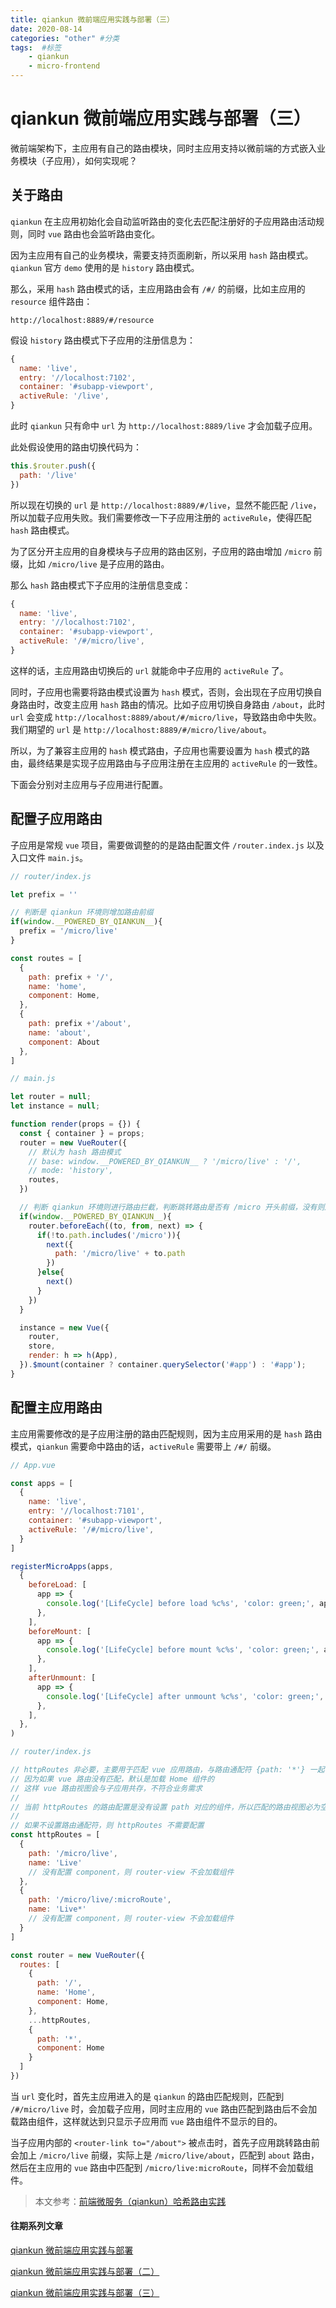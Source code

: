 ```yaml
---
title: qiankun 微前端应用实践与部署（三）
date: 2020-08-14
categories: "other" #分类
tags:  #标签
    - qiankun
    - micro-frontend
---
```


# qiankun 微前端应用实践与部署（三）

微前端架构下，主应用有自己的路由模块，同时主应用支持以微前端的方式嵌入业务模块（子应用），如何实现呢？

## 关于路由

`qiankun` 在主应用初始化会自动监听路由的变化去匹配注册好的子应用路由活动规则，同时 `vue` 路由也会监听路由变化。

因为主应用有自己的业务模块，需要支持页面刷新，所以采用 `hash` 路由模式。`qiankun` 官方 `demo` 使用的是 `history` 路由模式。

那么，采用 `hash` 路由模式的话，主应用路由会有 `/#/` 的前缀，比如主应用的 `resource` 组件路由：

```
http://localhost:8889/#/resource
```

假设 `history` 路由模式下子应用的注册信息为：

```javascript
{
  name: 'live',
  entry: '//localhost:7102',
  container: '#subapp-viewport',
  activeRule: '/live',
}
```

此时 `qiankun` 只有命中 `url` 为 `http://localhost:8889/live` 才会加载子应用。

此处假设使用的路由切换代码为：

```javascript
this.$router.push({
  path: '/live'
})
```

所以现在切换的 `url` 是 `http://localhost:8889/#/live`，显然不能匹配 `/live`，所以加载子应用失败。我们需要修改一下子应用注册的 `activeRule`，使得匹配 `hash` 路由模式。

为了区分开主应用的自身模块与子应用的路由区别，子应用的路由增加 `/micro` 前缀，比如 `/micro/live` 是子应用的路由。

那么 `hash` 路由模式下子应用的注册信息变成：

```javascript
{
  name: 'live',
  entry: '//localhost:7102',
  container: '#subapp-viewport',
  activeRule: '/#/micro/live',
}
```

这样的话，主应用路由切换后的 `url` 就能命中子应用的 `activeRule` 了。

同时，子应用也需要将路由模式设置为 `hash` 模式，否则，会出现在子应用切换自身路由时，改变主应用 `hash` 路由的情况。比如子应用切换自身路由 `/about`，此时 `url` 会变成 `http://localhost:8889/about/#/micro/live`，导致路由命中失败。我们期望的 `url` 是 `http://localhost:8889/#/micro/live/about`。

所以，为了兼容主应用的 `hash` 模式路由，子应用也需要设置为 `hash` 模式的路由，最终结果是实现子应用路由与子应用注册在主应用的 `activeRule` 的一致性。

下面会分别对主应用与子应用进行配置。

## 配置子应用路由

子应用是常规 `vue` 项目，需要做调整的的是路由配置文件 `/router.index.js` 以及入口文件 `main.js`。

```javascript
// router/index.js

let prefix = ''

// 判断是 qiankun 环境则增加路由前缀
if(window.__POWERED_BY_QIANKUN__){
  prefix = '/micro/live'
}

const routes = [
  {
    path: prefix + '/',
    name: 'home',
    component: Home,
  },
  {
    path: prefix +'/about',
    name: 'about',
    component: About
  },
]
```

```javascript
// main.js

let router = null;
let instance = null;

function render(props = {}) {
  const { container } = props;
  router = new VueRouter({
    // 默认为 hash 路由模式
    // base: window.__POWERED_BY_QIANKUN__ ? '/micro/live' : '/',
    // mode: 'history',
    routes,
  })

  // 判断 qiankun 环境则进行路由拦截，判断跳转路由是否有 /micro 开头前缀，没有则加上
  if(window.__POWERED_BY_QIANKUN__){
    router.beforeEach((to, from, next) => {
      if(!to.path.includes('/micro')){
        next({
          path: '/micro/live' + to.path
        })
      }else{
        next()
      }
    })
  }

  instance = new Vue({
    router,
    store,
    render: h => h(App),
  }).$mount(container ? container.querySelector('#app') : '#app');
}
```

## 配置主应用路由

主应用需要修改的是子应用注册的路由匹配规则，因为主应用采用的是 `hash` 路由模式，`qiankun` 需要命中路由的话，`activeRule` 需要带上 `/#/` 前缀。

```javascript
// App.vue

const apps = [
  {
    name: 'live',
    entry: '//localhost:7101',
    container: '#subapp-viewport',
    activeRule: '/#/micro/live',
  }
]

registerMicroApps(apps, 
  {
    beforeLoad: [
      app => {
        console.log('[LifeCycle] before load %c%s', 'color: green;', app.name);
      },
    ],
    beforeMount: [
      app => {
        console.log('[LifeCycle] before mount %c%s', 'color: green;', app.name);
      },
    ],
    afterUnmount: [
      app => {
        console.log('[LifeCycle] after unmount %c%s', 'color: green;', app.name);
      },
    ],
  },
)
```

```javascript
// router/index.js

// httpRoutes 非必要，主要用于匹配 vue 应用路由，与路由通配符 {path: '*'} 一起使用
// 因为如果 vue 路由没有匹配，默认是加载 Home 组件的
// 这样 vue 路由视图会与子应用共存，不符合业务需求
//
// 当前 httpRoutes 的路由配置是没有设置 path 对应的组件，所以匹配的路由视图必为空
//
// 如果不设置路由通配符，则 httpRoutes 不需要配置
const httpRoutes = [
  {
    path: '/micro/live',
    name: 'Live'
    // 没有配置 component，则 router-view 不会加载组件
  },
  {
    path: '/micro/live/:microRoute',
    name: 'Live*'
    // 没有配置 component，则 router-view 不会加载组件
  }
]

const router = new VueRouter({
  routes: [
    {
      path: '/',
      name: 'Home',
      component: Home,
    },
    ...httpRoutes,
    {
      path: '*',
      component: Home
    }
  ]
})
```

当 `url` 变化时，首先主应用进入的是 `qiankun` 的路由匹配规则，匹配到 `/#/micro/live` 时，会加载子应用，同时主应用的 `vue` 路由匹配到路由后不会加载路由组件，这样就达到只显示子应用而 `vue` 路由组件不显示的目的。

当子应用内部的 `<router-link to="/about">` 被点击时，首先子应用跳转路由前会加上 `/micro/live` 前缀，实际上是 `/micro/live/about`，匹配到 `about` 路由，然后在主应用的 `vue` 路由中匹配到 `/micro/live:microRoute`，同样不会加载组件。

> 本文参考：[前端微服务（qiankun）哈希路由实践](https://www.cnblogs.com/scdisplay/p/13037536.html)

#### 往期系列文章

[qiankun 微前端应用实践与部署](https://jwchan.cn/_posts/other/qiankun_micro_app.html)

[qiankun 微前端应用实践与部署（二）](https://jwchan.cn/_posts/other/qiankun_micro_app2.html)

[qiankun 微前端应用实践与部署（三）](https://jwchan.cn/_posts/other/qiankun_micro_app3.html)